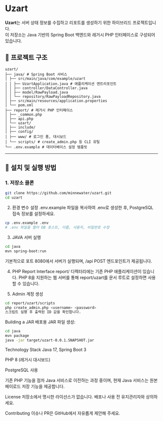 # Uzart

**Uzart**는 서버 상태 정보를 수집하고 리포트를 생성하기 위한 하이브리드 프로젝트입니다.  
이 저장소는 Java 기반의 Spring Boot 백엔드와 레거시 PHP 인터페이스로 구성되어 있습니다.

## 📁 프로젝트 구조
```
uzart/
├── java/ # Spring Boot 서비스
│ ├── src/main/java/com/example/uzart
│ │ ├── UzartApplication.java # 애플리케이션 엔트리포인트
│ │ ├── controller/DataController.java
│ │ ├── model/RawPayload.java
│ │ └── repository/RawPayloadRepository.java
│ ├── src/main/resources/application.properties
│ └── pom.xml
├── report/ # 레거시 PHP 인터페이스
│ ├── _common.php
│ ├── api.php
│ └── uzart/
│ ├── include/
│ ├── config/
│ ├── www/ # 로그인 폼, 대시보드
│ └── scripts/ # create_admin.php 등 CLI 유틸
└── .env.example # 데이터베이스 설정 템플릿
```

---

## 🚀 설치 및 실행 방법

### 1. 저장소 클론

```bash
git clone https://github.com/minnewater/uzart.git
cd uzart
```

2. 환경 변수 설정
.env.example 파일을 복사하여 .env로 생성한 후, PostgreSQL 접속 정보를 설정하세요.
```bash
cp .env.example .env
# .env 파일을 열어 DB 호스트, 이름, 사용자, 비밀번호 수정
```

3. JAVA 서버 실행
```bash
cd java
mvn spring-boot:run
```
기본적으로 포트 8080에서 서버가 실행되며, /api POST 엔드포인트가 제공됩니다.

4. PHP Report Interface
report/ 디렉터리에는 기존 PHP 애플리케이션이 있습니다. PHP 8을 지원하는 웹 서버를 통해 report/uzart를 문서 루트로 설정하면 사용할 수 있습니다.

5. Admin 계정 생성
```bash
cd report/uzart/scripts
php create_admin.php <username> <password>
스크립트 실행 후 출력된 ID 값을 확인합니다.
```

Building a JAR
배포용 JAR 파일 생성:
```bash
cd java
mvn package
java -jar target/uzart-0.0.1.SNAPSHOT.jar
```

Technology Stack
Java 17, Spring Boot 3

PHP 8 (레거시 대시보드)

PostgreSQL 사용

기존 PHP 기능을 점차 Java 서비스로 이전하는 과정 중이며, 현재 Java 서비스는 원본 페이로드 저장 기능을 제공합니다.

License
저장소에서 명시한 라이선스가 없습니다. 배포나 사용 전 유지관리자와 상의하세요.

Contributing
이슈나 PR은 GitHub에서 자유롭게 제안해 주세요.
